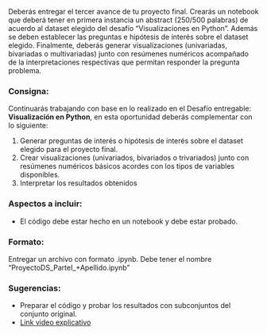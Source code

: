 Deberás entregar el tercer avance de tu proyecto final. Crearás un notebook que deberá tener en primera instancia un abstract (250/500 palabras) de acuerdo al dataset elegido del desafío “Visualizaciones en Python”. Además se deben establecer las preguntas e hipótesis de interés sobre el dataset elegido. Finalmente, deberás generar visualizaciones (univariadas, bivariadas o multivariadas) junto con resúmenes numéricos acompañado de la interpretaciones respectivas que permitan responder la pregunta problema.


### Consigna:
Continuarás trabajando con base en lo realizado en el Desafío entregable: **Visualización en Python**, en esta oportunidad deberás complementar con lo siguiente:
1. Generar preguntas de interés o hipótesis de interés sobre el dataset elegido para el proyecto final.
2. Crear visualizaciones (univariados, bivariados o trivariados) junto con resúmenes numéricos básicos acordes con los tipos de variables disponibles.
3. Interpretar los resultados obtenidos


### Aspectos a incluir:
- El código debe estar hecho en un notebook y debe estar probado.

### Formato:
Entregar un archivo con formato .ipynb. Debe tener el nombre “ProyectoDS_ParteI_+Apellido.ipynb”

### Sugerencias:
-  Preparar el código y probar los resultados con subconjuntos del conjunto original.
- [Link video explicativo](https://drive.google.com/file/d/1NIb6mzjztdRPKxocTl41H1_TpGJ63JyO/view?usp=sharing)
